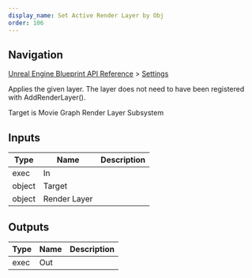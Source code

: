 ```yaml
---
display_name: Set Active Render Layer by Obj
order: 106
---
```

## Navigation

[Unreal Engine Blueprint API Reference](https://dev.epicgames.com/documentation/en-us/unreal-engine/BlueprintAPI) > [Settings](https://dev.epicgames.com/documentation/en-us/unreal-engine/BlueprintAPI/Settings)

Applies the given layer. The layer does not need to have been registered with AddRenderLayer().

Target is Movie Graph Render Layer Subsystem

## Inputs

| Type | Name | Description |
| --- | --- | --- |
| exec | In |  |
| object | Target |  |
| object | Render Layer |  |

## Outputs

| Type | Name | Description |
| --- | --- | --- |
| exec | Out |  |
